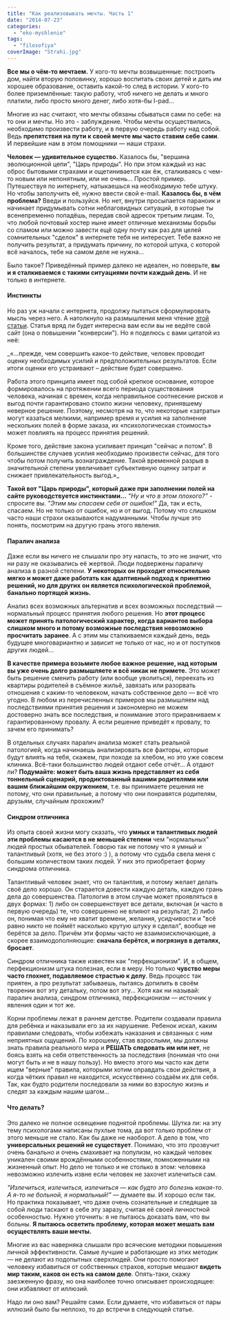 ```yaml
---
title: "Как реализовывать мечты. Часть 1"
date: "2014-07-23"
categories: 
  - "eko-myshlenie"
tags: 
  - "filosofiya"
coverImage: "Strahi.jpg"
---
```


**Все мы о чём-то мечтаем.** У кого-то мечты возвышенные: построить дом, найти вторую половинку, хорошо воспитать своих детей и дать им хорошее образование, оставить какой-то след в истории. У кого-то более приземлённые: такую работу, чтоб ничего не делать и много платили, либо просто много денег, либо хотя-бы I-pad...

Многие из нас считают, что мечты обязаны сбываться сами по себе: на то они и мечты. Но это - заблуждение. Чтобы мечты осуществились, необходимо произвести работу, и в первую очередь работу над собой. Ведь **препятствия на пути к своей мечте мы часто ставим себе сами**. И первейшие нам в этом помощники — наши страхи.

**Человек — удивительное существо.** Казалось бы, "вершина эволюционной цепи", "Царь природы". Но при этом каждый из нас оброс бытовыми страхами и ощетинивается как ёж, сталкиваясь с чем-то новым или непонятным, или не очень... Простой пример. Путешествуя по интернету, натыкаешься на необходимую тебе штуку. Но чтобы заполучить её, нужно ввести свой e-mail. **Казалось бы, в чём проблема?** Введи и пользуйся. Но нет, внутри просыпается параноик и начинает придумывать сотни неблаговидных ситуаций, в которые ты всенепременно попадёшь, передав свой адресок третьим лицам. То, что любой почтовый хостер ныне имеет отличные механизмы борьбы со спамом или можно завести ещё одну почту как раз для целей сомнительных "сделок" в интернете тебя не интересует. Тебе важно не получить результат, а придумать причину, по которой штука, с которой всё началось, тебе на самом деле не нужна...

Было такое? Приведённый пример далеко не идеален, но поверьте, **вы и я сталкиваемся с такими ситуациями почти каждый день**. И не только в интернете.

#### Инстинкты

Но раз уж начали с интернета, продолжу пытаться сформулировать мысль через него. А натолкнуло на размышления меня чтение [этой статьи](http://habrahabr.ru/company/paysto/blog/230417/). Статья вряд ли будет интересна вам если вы не ведёте свой сайт (она о повышении "конверсии"). Но я поделюсь с вами цитатой из неё:

_«...прежде, чем совершить какое-то действие, человек проводит оценку необходимых усилий и предположительных результатов. Если итоги оценки его устраивают – действие будет совершено.

Работа этого принципа имеет под собой крепкое основание, которое формировалось на протяжении всего периода существования человека, начиная с времен, когда неправильное соотнесение рисков и выгод почти гарантировано стоило жизни человеку, принявшему неверное решение. Поэтому, несмотря на то, что некоторые «затраты» могут казаться мелкими, например время и усилия на заполнение нескольких полей в форме заказа, их «психологическая стоимость» может повлиять на процесс принятия решений.

Кроме того, действие закона усиливает принцип "сейчас и потом". В большинстве случаев усилия необходимо произвести сейчас, для того чтобы потом получить вознаграждение. Такой временной разрыв в значительной степени увеличивает субъективную оценку затрат и снижает привлекательность выгод.»_

**Такой вот "Царь природы", который даже при заполнении полей на сайте руководствуется инстинктами...** _"Ну и что в этом плохого?"_ - спросите вы. _"Этим мы спасаем себя от ошибок!"_ Да, так и есть, спасаем. Но не только от ошибок, но и от выгод. Потому что слишком часто наши страхи оказываются надуманными. Чтобы лучше это понять, посмотрим на другую грань этого явления.

#### Паралич анализа

Даже если вы ничего не слышали про эту напасть, то это не значит, что ни разу не оказывались её жертвой. Люди подвержены параличу анализа в разной степени. **У некоторых он проходит относительно мягко и может даже работать как адаптивный подход к принятию решений, но для других он является психологической проблемой, банально портящей жизнь.**

Анализ всех возможных альтернатив и всех возможных последствий — нормальный процесс принятия любого решения. Но **этот процесс может принять патологический характер, когда вариантов выбора слишком много и потому возможные последствия невозможно просчитать заранее**. А с этим мы сталкиваемся каждый день, ведь будущее многовариантно и зависит не только от нас, но и от поступков других людей...

**В качестве примера возьмите любое важное решение, над которым вы уже очень долго размышляете и всё никак не примете.** Это может быть решение сменить работу (или вообще уволиться), переехать из квартиры родителей в съёмное жильё, завязать или разорвать отношения с каким-то человеком, начать собственное дело — всё что угодно. В любом из перечисленных примеров мы размышляем над последствиями принятия решения и закономерно не можем достоверно знать все последствия, и понимание этого приравниваем к гарантированному провалу. А если решение приведёт к провалу, то зачем его принимать?

В отдельных случаях паралич анализа может стать реальной патологией, когда начинаешь анализировать все факторы, которые будут влиять на тебя, скажем, при походе за хлебом, но это уже совсем клиника. Всё-таки большинство людей отдают себе отчёт... А отдают ли? **Подумайте: может быть ваша жизнь представляет из себя тоннельный сценарий, продиктованный вашими родителями или вашим ближайшим окружением**, т.е. вы принимаете решения не потому, что они правильные, а потому что они понравятся родителям, друзьям, случайным прохожим?

#### Синдром отличника

Из опыта своей жизни могу сказать, что **умных и талантливых людей эти проблемы касаются в не меньшей степени** чем "нормальных" людей простых обывателей. Говорю так не потому что я умный и талантливый (хотя, не без этого :) ), а потому что судьба свела меня с большим количеством таких людей. У них это приобретает форму синдрома отличника.

Талантливый человек знает, что он талантлив, и потому желает делать своё дело хорошо. Он старается довести каждую деталь, каждую грань дела до совершенства. Патология в этом случае может проявляться в двух формах: 1) либо он совершенствует все детали, включая (и часто в первую очередь) те, что совершенно не влияют на результат, 2) либо он, понимая что ему не хватит времени, желания, усидчивости и "всё равно никто не поймёт насколько крутую штуку я сделал", вообще не берётся за дело. Причём эти формы часто не взаимоисключающие, а скорее взаимодополняющие: **сначала берётся, и погрязнув в деталях, бросает**.

Синдром отличника также известен как "перфекционизм". И, в общем, перфекционизм штука полезная, если в меру. Но только **чувство меры часто глохнет, подавляемое страстью к делу**. Ведь процесс так приятен, а про результат забываешь, пытаясь допилить в своём творении вот эту детальку, потом вот эту... Хотя как ни называй: паралич анализа, синдром отличника, перфекционизм — источник у явления один и тот же.

Корни проблемы лежат в раннем детстве. Родители создавали правила для ребёнка и наказывали его за их нарушение. Ребенок искал, каким правилами следовать, чтобы избежать наказания и связанных с ним неприятных ощущений. По хорошему, став взрослыми, мы должны знать правила реального мира и **РЕШАТЬ следовать им или нет**, не боясь взять на себя ответственность за последствия (понимая что они могут быть и не в нашу пользу). Но вместо этого мы часто как дети ищем "верные" правила, которыми хотим оправдать свои действия, а когда чётких правил не находится, искусственно создаём их для себя. Так, как будто родители последовали за ними во взрослую жизнь и следят за каждым нашим шагом...

#### Что делать?

Это далеко не полное освещение поднятой проблемы. Шутка ли: на эту тему психологами написаны пухлые тома, да вот только проблем от этого меньше не стало. Как бы даже не наоборот. А дело в том, что **универсальных решений не существует**. Понимаю, что это прозвучит очень банально и очень смахивает на популизм, но каждый человек уникален своими врождёнными особенностями, помноженными на жизненный опыт. Но дело не только и не столько в этом: человека невозможно излечить извне если человек не захочет излечиться сам.

_"Излечиться, излечиться, излечиться — как будто это болезнь какая-то. А я-то не больной, я нормальный!"_ — думаете вы. И хорошо если так. Но практика показывает, что даже очень сознательные и следящие за собой люди таскают в себе эту заразу, считая её своей личностной особенностью. Нужно уточнить: я не пытаюсь доказать вам, что вы больны. **Я пытаюсь осветить проблему, которая может мешать вам осуществлять ваши мечты.**

Многие из вас наверняка слышали про всяческие методики повышения личной эффективности. Самые лучшие и работающие из этих методик — не делают из подопытных сверхлюдей. Они просто помогают человеку избавиться от собственных страхов, которые мешают **видеть мир таким, каков он есть на самом деле**. Опять-таки, скажу заезженную фразу, но она наиболее точно описывает происходящее: они избавляют от иллюзий.

Надо ли оно вам? Решайте сами. Если думаете, что избавиться от пары иллюзий было бы неплохо, то до встречи в следующей статье.
